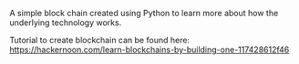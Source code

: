 A simple block chain created using Python to learn more about how the underlying technology works.

Tutorial to create blockchain can be found here: https://hackernoon.com/learn-blockchains-by-building-one-117428612f46
